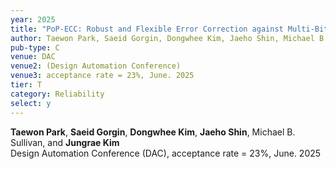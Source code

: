 ```yaml
---
year: 2025
title: "PoP-ECC: Robust and Flexible Error Correction against Multi-Bit Upsets in DNN Accelerators"
author: Taewon Park, Saeid Gorgin, Dongwhee Kim, Jaeho Shin, Michael B. Sullivan, and Jungrae Kim
pub-type: C
venue: DAC
venue2: (Design Automation Conference)
venue3: acceptance rate = 23%, June. 2025
tier: T
category: Reliability
select: y
---
```


**Taewon Park**, **Saeid Gorgin**, **Dongwhee Kim**, **Jaeho Shin**, Michael B. Sullivan, and **Jungrae Kim** <br>
Design Automation Conference (DAC), acceptance rate = 23%, June. 2025 <br>
